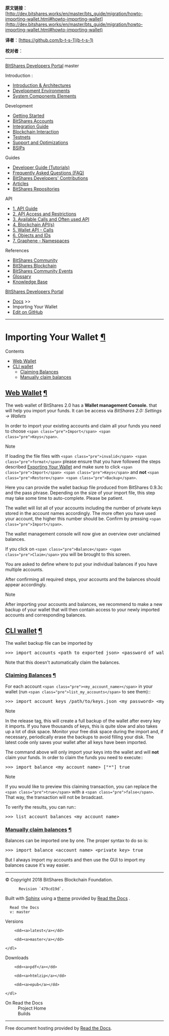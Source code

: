   **原文链接**：[http://dev.bitshares.works/en/master/bts_guide/migration/howto-importing-wallet.html#howto-importing-wallet](http://dev.bitshares.works/en/master/bts_guide/migration/howto-importing-wallet.html#howto-importing-wallet)
 
 **译者**：[https://github.com/b-t-s-1](b-t-s-1)
 
 **校对者**： 
  
***  

[BItShares Developers Portal](../../index.html) master

Introduction :

* [Introduction & Architectures](../../intro/architectures.html)
* [Development Environments](../../intro/environments.html)
* [System Components Elements](../../components/components.html)

Development

* [Getting Started](../../development/installation.html)
* [BitShares Accounts](../accounts/bts_account.html)
* [Integration Guide](../../development/integration.html)
* [Blockchain Interaction](../../development/interaction.html)
* [Testnets](../../development/testnets.html)
* [Support and Optimizations](../../supports_dev/supports.html)
* [BSIPs](../../development/bsip.html)

Guides

* [Developer Guide (Tutorials)](../tutorials/index.html)
* [Frequently Asked Questions (FAQ)](../index_faq.html)
* [BitShares Developers' Contributions](../../references/tech_articles.html)
* [Articles](../../references/tech_articles.html#articles)
* [BitShares Repositories](../../references/githubrepo.html)

API

* [1. API Guide](../../api/api_about.html)
* [2. API Access and Restrictions](../../api/restrictions.html)
* [3. Available Calls and Often used API](../../api/calls.html)
* [4. Blockchain API(s)](../../api/blockchain_api.html)
* [5. Wallet API - Calls](../../api/wallet_api.html)
* [6. Objects and IDs](../../api/objects_ids.html)
* [7. Graphene - Namespaces](../../api/namespaces.html)

References

* [BitShares Community](../../references/info_comunities.html)
* [BitShares Blockchain](../../references/info_comunities.html#bitshares-blockchain)
* [BitShares Community Events](../../references/info_bts_events.html)
* [Glossary](../../knowledge_base/glossary.html)
* [Knowledge Base](../../knowledge_base/index_kb.html)

[BItShares Developers Portal](../../index.html)

* [Docs](../../index.html) >>
* Importing Your Wallet
* [Edit on GitHub](https://github.com/bitshares/dev.bitshares.works/blob/master/docs/bts_guide/migration/howto-importing-wallet.rst)

***

# Importing Your Wallet [¶](#importing-your-wallet "Permalink to this headline")

Contents

* [Web Wallet](#web-wallet)
* [CLI wallet](#cli-wallet)
  - [Claiming Balances](#claiming-balances)
  - [Manually claim balances](#manually-claim-balances)

## [Web Wallet](#id1) [¶](#web-wallet "Permalink to this headline")

The web wallet of BitShares 2.0 has a **Wallet management Console.** that will
help you import your funds. It can be access via <cite>BitShares 2.0: Settings -> Wallets</cite>

In order to import your existing accounts and claim all your funds you need to
choose `<span class="pre">Import</span> <span class="pre">Keys</span>`.

Note

If loading the file files with `<span class="pre">invalid</span> <span class="pre">format</span>` please ensure that
you have followed the steps described [Exporting Your Wallet](howto-exporting-wallet.html) and make
sure to click `<span class="pre">Import</span> <span class="pre">Keys</span>` and **not** `<span class="pre">Restore</span> <span class="pre">Backup</span>`.

Here you can provide the wallet backup file produced from BitShares 0.9.3c and
the pass phrase. Depending on the size of your import file, this step may take
some time to auto-complete. Please be patient.

The wallet will list all of your accounts including the number of private keys
stored in the account names accordingly. The more often you have used your
account, the higher this number should be. Confirm by pressing `<span class="pre">Import</span>`.

The wallet management console will now give an overview over unclaimed balances.

If you click on `<span class="pre">Balance</span> <span class="pre">Claim</span>` you will be brought to this screen.

You are asked to define where to put your individual balances if you have
multiple accounts.

After confirming all required steps, your accounts and the balances should
appear accordingly.

Note

After importing your accounts and balances, we recommend to make a
new backup of your wallet that will then contain access to your newly
imported accounts and corresponding balances.

## [CLI wallet](#id2) [¶](#cli-wallet "Permalink to this headline")

The wallet backup file can be imported by
<pre><span>&gt;&gt;&gt; </span><span>import_accounts</span> <span>&lt;</span><span>path</span> <span>to</span> <span>exported</span> <span>json</span><span>&gt;</span> <span>&lt;</span><span>password</span> <span>of</span> <span>wallet</span> <span>you</span> <span>exported</span> <span>from</span><span>&gt;</span>
</pre>

Note that this doesn't automatically claim the balances.

### [Claiming Balances](#id3) [¶](#claiming-balances "Permalink to this headline")

For each account `<span class="pre"><my_account_name></span>` in your wallet (run `<span class="pre">list_my_accounts</span>` to see them)::
<pre><span>&gt;&gt;&gt; </span><span>import_account_keys</span> <span>/</span><span>path</span><span>/</span><span>to</span><span>/</span><span>keys</span><span>.</span><span>json</span> <span>&lt;</span><span>my_password</span><span>&gt;</span> <span>&lt;</span><span>my_account_name</span><span>&gt;</span> <span>&lt;</span><span>my_account_name</span><span>&gt;</span>
</pre>

Note

In the release tag, this will create a full backup of the wallet after every key it imports.
If you have thousands of keys, this is quite slow and also takes up a lot of disk space.
Monitor your free disk space during the import and, if necessary,
periodically erase the backups to avoid filling your disk. The latest code
only saves your wallet after all keys have been imported.

The command above will only import your keys into the wallet and will **not**
claim your funds. In order to claim the funds you need to execute::
<pre><span>&gt;&gt;&gt; </span><span>import_balance</span> <span>&lt;</span><span>my_account_name</span><span>&gt;</span> <span>[</span><span>&quot;*&quot;</span><span>]</span> <span>true</span>
</pre>

Note

If you would like to preview this claiming transaction, you can
replace the `<span class="pre">true</span>` with a `<span class="pre">false</span>`. That way, the transaction will not be
broadcast.

To verify the results, you can run::
<pre><span>&gt;&gt;&gt; </span><span>list_account_balances</span> <span>&lt;</span><span>my_account_name</span><span>&gt;</span>
</pre>

### [Manually claim balances](#id4) [¶](#manually-claim-balances "Permalink to this headline")

Balances can be imported one by one. The proper syntax to do so is:
<pre><span>&gt;&gt;&gt; </span><span>import_balance</span> <span>&lt;</span><span>account</span> <span>name</span><span>&gt;</span> <span>&lt;</span><span>private</span> <span>key</span><span>&gt;</span> <span>true</span>
</pre>

But I always import my accounts and then use the GUI to import my balances cause
it's way easier.

***

© Copyright 2018 BitShares Blockchain Foundation.

          Revision `479cd19d`.

Built with [Sphinx](http://sphinx-doc.org/) using a [theme](https://github.com/rtfd/sphinx_rtd_theme) provided by [Read the Docs](https://readthedocs.org) .

      Read the Docs
      v: master

<dl>
      <dt>Versions</dt>

        <dd><a>latest</a></dd>

        <dd><a>master</a></dd>

    </dl>
<dl>
      <dt>Downloads</dt>

        <dd><a>pdf</a></dd>

        <dd><a>htmlzip</a></dd>

        <dd><a>epub</a></dd>

    </dl>
<dl>
      <dt>On Read the Docs</dt>
        <dd>
          <a>Project Home</a>
        </dd>
        <dd>
          <a>Builds</a>
        </dd>
    </dl>

***

Free document hosting provided by [Read the Docs](http://www.readthedocs.org).


